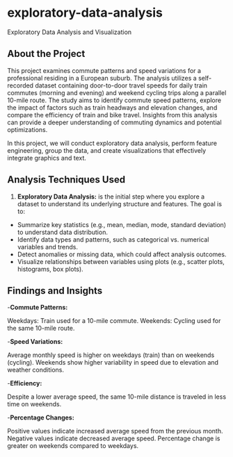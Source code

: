# exploratory-data-analysis
Exploratory Data Analysis and Visualization

## About the Project

This project examines commute patterns and speed variations for a professional residing in a European suburb. The analysis utilizes a self-recorded dataset containing door-to-door travel speeds for daily train commutes (morning and evening) and weekend cycling trips along a parallel 10-mile route. The study aims to identify commute speed patterns, explore the impact of factors such as train headways and elevation changes, and compare the efficiency of train and bike travel. Insights from this analysis can provide a deeper understanding of commuting dynamics and potential optimizations.

In this project, we will conduct exploratory data analysis, perform feature engineering, group the data, and create visualizations that effectively integrate graphics and text.

## Analysis Techniques Used

1. **Exploratory Data Analysis:** is the initial step where you explore a dataset to understand its underlying structure and features. The goal is to:

* Summarize key statistics (e.g., mean, median, mode, standard deviation) to understand data distribution.
* Identify data types and patterns, such as categorical vs. numerical variables and trends.
* Detect anomalies or missing data, which could affect analysis outcomes.
* Visualize relationships between variables using plots (e.g., scatter plots, histograms, box plots).

## Findings and Insights

-**Commute Patterns:**

Weekdays: Train used for a 10-mile commute.
Weekends: Cycling used for the same 10-mile route.

-**Speed Variations:**

Average monthly speed is higher on weekdays (train) than on weekends (cycling).
Weekends show higher variability in speed due to elevation and weather conditions.

-**Efficiency:**

Despite a lower average speed, the same 10-mile distance is traveled in less time on weekends.

-**Percentage Changes:**

Positive values indicate increased average speed from the previous month.
Negative values indicate decreased average speed.
Percentage change is greater on weekends compared to weekdays.





